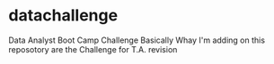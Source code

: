 # datachallenge
Data Analyst Boot Camp Challenge
Basically Whay I'm adding on this reposotory are the Challenge for T.A. revision
